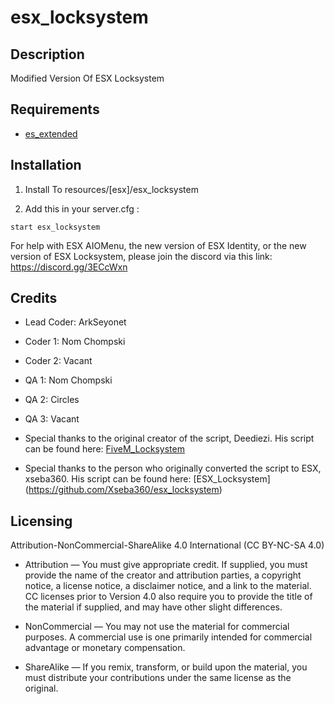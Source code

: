 # esx_locksystem

## Description
Modified Version Of ESX Locksystem

## Requirements
* [es_extended](https://github.com/ESX-Org/es_extended)



## Installation

1) Install To resources/[esx]/esx_locksystem

2) Add this in your server.cfg :
```
start esx_locksystem
```
For help with ESX AIOMenu, the new version of ESX Identity, or the new version of ESX Locksystem, please join the discord via this link: https://discord.gg/3ECcWxn

## Credits
* Lead Coder: ArkSeyonet
* Coder 1: Nom Chompski
* Coder 2: Vacant
* QA 1: Nom Chompski
* QA 2: Circles
* QA 3: Vacant

* Special thanks to the original creator of the script, Deediezi. His script can be found here:
[FiveM_Locksystem](https://forum.fivem.net/t/release-locksystem-3-1-updated-the-07-16-2018-beta/17750)
* Special thanks to the person who originally converted the script to ESX, xseba360. His script can be found here:
[ESX_Locksystem] (https://github.com/Xseba360/esx_locksystem)

## Licensing

Attribution-NonCommercial-ShareAlike 4.0 International (CC BY-NC-SA 4.0)

* Attribution — You must give appropriate credit. If supplied, you must provide the name of the creator and attribution parties, a copyright notice, a license notice, a disclaimer notice, and a link to the material. CC licenses prior to Version 4.0 also require you to provide the title of the material if supplied, and may have other slight differences.

* NonCommercial — You may not use the material for commercial purposes. A commercial use is one primarily intended for commercial advantage or monetary compensation.

* ShareAlike — If you remix, transform, or build upon the material, you must distribute your contributions under the same license as the original.
